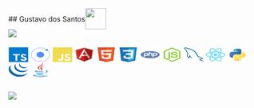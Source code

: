 <div style="display: flex; align-items: center">
## Gustavo dos Santos <img  height="42" width="42" src="https://cdn.iconscout.com/icon/free/png-256/ninja-1659490-1410012.png">
</div>
<a href="https://github.com/GustavoSantos16" id="link-perfil" style="text-decoration: none !important;">
 <div>
   <img height="180em" src="https://github-readme-stats.vercel.app/api/top-langs/?username=Arthurferrera&layout=compact&langs_count=16&theme=dracula"/>
</div>
  <div style="display: inline_block"><br>
     <img align="center" alt="Gustavo-Ts" height="30" width="40" src="https://raw.githubusercontent.com/devicons/devicon/master/icons/typescript/typescript-plain.svg">
    <img align="center" alt="Gustavo-Ionic" height="30" width="40" src="https://github.com/devicons/devicon/blob/master/icons/ionic/ionic-original.svg">
    <img align="center" alt="Gustavo-Js" height="30" width="40" src="https://raw.githubusercontent.com/devicons/devicon/master/icons/javascript/javascript-plain.svg">
    <img align="center" alt="Gustavo-Angular" height="30" width="40" src="https://github.com/devicons/devicon/blob/master/icons/angularjs/angularjs-original.svg">
    <img align="center" alt="Gustavo-HTML" height="30" width="40" src="https://raw.githubusercontent.com/devicons/devicon/master/icons/html5/html5-original.svg">
    <img align="center" alt="Gustavo-CSS" height="30" width="40" src="https://raw.githubusercontent.com/devicons/devicon/master/icons/css3/css3-original.svg">
    <img align="center" alt="Gustavo-Php" height="30" width="40" src="https://github.com/devicons/devicon/blob/master/icons/php/php-plain.svg">
    <img align="center" alt="Gustavo-Nodejs" height="30" width="40" src="https://github.com/devicons/devicon/blob/master/icons/nodejs/nodejs-original.svg">
    <img align="center" alt="Gustavo-MySql" height="30" width="40" src="https://github.com/devicons/devicon/blob/master/icons/mysql/mysql-original.svg">
    <img align="center" alt="Gustavo-React" height="30" width="40" src="https://github.com/devicons/devicon/blob/master/icons/react/react-original.svg">
    <img align="center" alt="Gustavo-Python" height="30" width="40" src="https://github.com/devicons/devicon/blob/master/icons/python/python-original.svg">
    <img align="center" alt="Gustavo-Jquery" height="30" width="40" src="https://github.com/devicons/devicon/blob/master/icons/jquery/jquery-original.svg">
    <img align="center" alt="Gustavo-Java" height="30" width="40" src="https://github.com/devicons/devicon/blob/master/icons/java/java-original.svg">
   


  </div>
 
 </a>
  
  ##
 
<div> 
  <a href="https://www.linkedin.com/in/gustavo-santos-98096a143/" target="_blank"><img src="https://img.shields.io/badge/-LinkedIn-%230077B5?style=for-the-badge&logo=linkedin&logoColor=white" target="_blank"></a> 
</div>
